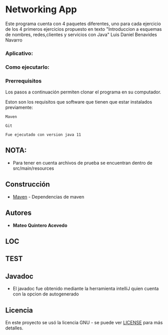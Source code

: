 # Networking App

Este programa cuenta con 4 paquetes diferentes, uno para cada ejercicio de los 4 primeros ejercicios propuesto en texto "Introduccion a esquemas de nombres, redes,clientes y servicios con Java" Luis Daniel Benavides Navarro 

### Aplicativo:



### Como ejecutarlo:


### Prerrequisitos

Los pasos a continuación permiten clonar el programa en su computador.



Eston son los requisitos que software que tienen que estar instalados previamente:

```
Maven
```
```
Git
```
```
Fue ejecutado con version java 11
```

## NOTA:
* Para tener en cuenta archivos de prueba se encuentran dentro de src/main/resources

## Construcción 
* [Maven](https://maven.apache.org/) - Dependencias de maven

## Autores

* **Mateo Quintero Acevedo** 

## LOC

	

## TEST
  


## Javadoc

* El javadoc fue obtenido mediante la herramienta intelliJ quien cuenta con la opcion de autogenerado
	
## Licencia

En este proyecto se usó la licencia GNU - se puede ver [LICENSE](LICENSE) para más detalles.


